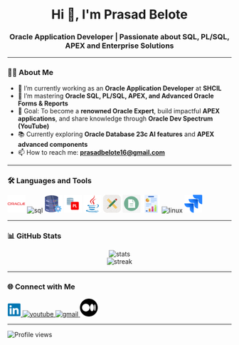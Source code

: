 <h1 align="center">Hi 👋, I'm Prasad Belote</h1>
<h3 align="center">Oracle Application Developer | Passionate about SQL, PL/SQL, APEX and Enterprise Solutions</h3>

---

### 👨‍💻 About Me
- 🔭 I’m currently working as an **Oracle Application Developer** at **SHCIL**
- 🌱 I’m mastering **Oracle SQL, PL/SQL, APEX, and Advanced Oracle Forms & Reports**
- 🎯 Goal: To become a **renowned Oracle Expert**, build impactful **APEX applications**, and share knowledge through **Oracle Dev Spectrum (YouTube)**  
- 📚 Currently exploring **Oracle Database 23c AI features** and **APEX advanced components**
- 📫 How to reach me: **prasadbelote16@gmail.com**

---

### 🛠️ Languages and Tools
<p>
  <img src="https://raw.githubusercontent.com/devicons/devicon/master/icons/oracle/oracle-original.svg" alt="oracle" width="40" height="40"/>
  <img src="https://img.icons8.com/color/48/sql.png" alt="sql" width="40" height="40"/>
  <img src="database-management.png" alt="database" width="40" height="40"/>
  <img src="images.png" alt="plsql" width="40" height="40"/>
  <img src="https://raw.githubusercontent.com/devicons/devicon/master/icons/java/java-original.svg" alt="java" width="40" height="40"/>
  <img src="APEXWhite.png" alt="apex" width="40" height="40"/>
  <img src="forms.png" alt="oracle-forms" width="40" height="40"/>
  <img src="business-report.png" alt="report" width="40" height="40"/>
  <img src="https://img.icons8.com/color/48/linux.png" alt="linux" width="40" height="40"/>
  <img src="jira.png" alt="Jira" width="40" height="40"/>
</p>

---

### 📊 GitHub Stats
<p align="center">
  <img src="https://github-readme-stats.vercel.app/api?username=prasadbelote16&show_icons=true&theme=tokyonight" alt="stats" />
  <br/>
  <img src="https://github-readme-streak-stats.herokuapp.com/?user=prasadbelote16&theme=tokyonight" alt="streak"/>
</p>

---

### 🌐 Connect with Me
<p align="left">
<a href="https://www.linkedin.com/in/prasad-belote" target="blank">
  <img src="https://raw.githubusercontent.com/devicons/devicon/master/icons/linkedin/linkedin-original.svg" alt="linkedin" height="30" width="30" />
</a>
<a href="https://www.youtube.com/@OracleDevSpectrum" target="blank">
  <img src="https://img.icons8.com/color/48/youtube-play.png" alt="youtube" height="30" width="30" />
</a>
<a href="mailto:prasadbelote16@gmail.com" target="blank">
  <img src="https://img.icons8.com/color/48/gmail.png" alt="gmail" height="30" width="30" />
</a>
  <a href="https://medium.com/@prasadbelote16" target="blank">
  <img src="medium.png" alt="Jira" width="40" height="40"/>
</a>
</p>

---

![Profile views](https://komarev.com/ghpvc/?username=YOUR-USERNAME&label=Profile%20views&color=0e75b6&style=flat)
